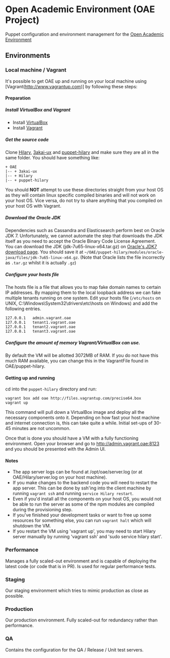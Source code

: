 # Open Academic Environment (OAE Project)

Puppet configuration and environment management for the [Open Academic Environment](http://www.oaeproject.org/)

## Environments

### Local machine / Vagrant

It's possible to get OAE up and running on your local machine using [Vagrant(http://www.vagrantup.com)] by following these steps:

#### Preparation

##### Install VirtualBox and Vagrant

* Install [VirtualBox](https://www.virtualbox.org/wiki/Downloads)
* Install [Vagrant](http://downloads.vagrantup.com)

##### Get the source code

Clone [Hilary](https://github.com/oaeproject/Hilary), [3akai-ux](https://github.com/oaeproject/3akai-ux) and [puppet-hilary](https://github.com/oaeproject/puppet-hilary) and make sure they are all in the same folder. You should have something like:

```
+ OAE
|-- + 3akai-ux
|-- + Hilary
|-- + puppet-hilary
```

You should **NOT** attempt to use these directories straight from your host OS as they will contain linux specific compiled binaries and will not work on your host OS.
Vice versa, do not try to share anything that you compiled on your host OS with Vagrant.

##### Download the Oracle JDK

Dependencies such as Cassandra and Elasticsearch perform best on Oracle JDK 7. Unfortunately, we cannot automate the step that downloads the JDK itself as you need to accept the Oracle Binary Code License Agreement.
You can download the JDK (jdk-7u65-linux-x64.tar.gz) on [Oracle's JDK7 download page](http://www.oracle.com/technetwork/java/javase/downloads/java-archive-downloads-javase7-521261.html#jdk-7u65-oth-JPR).
You should save it at `~/OAE/puppet-hilary/modules/oracle-java/files/jdk-7u65-linux-x64.gz`. (Note that Oracle lists the file incorrectly as `.tar.gz` whilst it is actually `.gz`)

##### Configure your hosts file

The hosts file is a file that allows you to map fake domain names to certain IP addresses. By mapping them to
the local loopback address we can fake multiple tenants running on one system.
Edit your hosts file (`/etc/hosts` on UNIX, C:\Windows\System32\drivers\etc\hosts on Windows) and add the following entries.

```
127.0.0.1   admin.vagrant.oae
127.0.0.1   tenant1.vagrant.oae
127.0.0.1   tenant2.vagrant.oae
127.0.0.1   tenant3.vagrant.oae
```

##### Configure the amount of memory Vagrant/VirtualBox can use.

By default the VM will be allotted 3072MB of RAM. If you do not have this much RAM available,
you can change this in the VagrantFile found in OAE/puppet-hilary.

#### Getting up and running

cd into the `puppet-hilary` directory and run:

```
vagrant box add oae http://files.vagrantup.com/precise64.box
vagrant up
```

This command will pull down a VirtualBox image and deploy all the necessary components onto it.
Depending on how fast your host machine and internet connection is, this can take quite a while. Initial set-ups of 30-45 minutes are not uncommon.


Once that is done you should have a VM with a fully functioning environment.
Open your browser and go to http://admin.vagrant.oae:8123 and you should be presented with the Admin UI.

#### Notes

 * The app server logs can be found at /opt/oae/server.log (or at OAE/Hilary/server.log on your host machine).
 * If you make changes to the backend code you will need to restart the app server. This can be done by ssh'ing into the client machine by running `vagrant ssh` and running `service Hilary restart`.
 * Even if you'd install all the components on your host OS, you would not be able to run the server as some of the npm modules are compiled during the provisioning step.
 * If you've finished your development tasks or want to free up some resources for something else, you can run `vagrant halt` which will shutdown the VM.
 * If you restart the VM using 'vagrant up', you may need to start Hilary server manually by running 'vagrant ssh' and 'sudo service hilary start'.

### Performance

Manages a fully scaled-out environment and is capable of deploying the latest code (or code that is in PR).
Is used for regular performance tests.

### Staging

Our staging environment which tries to mimic production as close as possible.

### Production

Our production environment. Fully scaled-out for redundancy rather than performance.

### QA

Contains the configuration for the QA / Release / Unit test servers.
